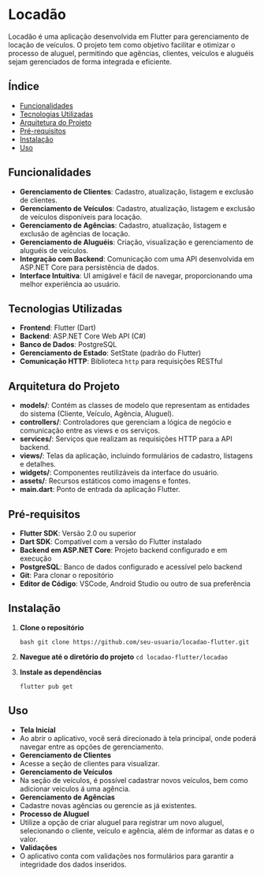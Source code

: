 # Locadão

Locadão é uma aplicação desenvolvida em Flutter para gerenciamento de locação de veículos. O projeto tem como objetivo facilitar e otimizar o processo de aluguel, permitindo que agências, clientes, veículos e aluguéis sejam gerenciados de forma integrada e eficiente.

## Índice

- [Funcionalidades](#funcionalidades)
- [Tecnologias Utilizadas](#tecnologias-utilizadas)
- [Arquitetura do Projeto](#arquitetura-do-projeto)
- [Pré-requisitos](#pré-requisitos)
- [Instalação](#instalação)
- [Uso](#uso)

## Funcionalidades

- **Gerenciamento de Clientes**: Cadastro, atualização, listagem e exclusão de clientes.
- **Gerenciamento de Veículos**: Cadastro, atualização, listagem e exclusão de veículos disponíveis para locação.
- **Gerenciamento de Agências**: Cadastro, atualização, listagem e exclusão de agências de locação.
- **Gerenciamento de Aluguéis**: Criação, visualização e gerenciamento de aluguéis de veículos.
- **Integração com Backend**: Comunicação com uma API desenvolvida em ASP.NET Core para persistência de dados.
- **Interface Intuitiva**: UI amigável e fácil de navegar, proporcionando uma melhor experiência ao usuário.

## Tecnologias Utilizadas

- **Frontend**: Flutter (Dart)
- **Backend**: ASP.NET Core Web API (C#)
- **Banco de Dados**: PostgreSQL
- **Gerenciamento de Estado**: SetState (padrão do Flutter)
- **Comunicação HTTP**: Biblioteca `http` para requisições RESTful

## Arquitetura do Projeto

- **models/**: Contém as classes de modelo que representam as entidades do sistema (Cliente, Veículo, Agência, Aluguel).
- **controllers/**: Controladores que gerenciam a lógica de negócio e comunicação entre as views e os serviços.
- **services/**: Serviços que realizam as requisições HTTP para a API backend.
- **views/**: Telas da aplicação, incluindo formulários de cadastro, listagens e detalhes.
- **widgets/**: Componentes reutilizáveis da interface do usuário.
- **assets/**: Recursos estáticos como imagens e fontes.
- **main.dart**: Ponto de entrada da aplicação Flutter.

## Pré-requisitos

- **Flutter SDK**: Versão 2.0 ou superior
- **Dart SDK**: Compatível com a versão do Flutter instalado
- **Backend em ASP.NET Core**: Projeto backend configurado e em execução
- **PostgreSQL**: Banco de dados configurado e acessível pelo backend
- **Git**: Para clonar o repositório
- **Editor de Código**: VSCode, Android Studio ou outro de sua preferência

## Instalação

1. **Clone o repositório**

   ``bash
   git clone https://github.com/seu-usuario/locadao-flutter.git
   ``
2. **Navegue até o diretório do projeto**
    ``
    cd locadao-flutter/locadao
    ``
3. **Instale as dependências**

    ``
    flutter pub get
    ``
## Uso

- **Tela Inicial**
- Ao abrir o aplicativo, você será direcionado à tela principal, onde poderá navegar entre as opções de gerenciamento.
- **Gerenciamento de Clientes**
- Acesse a seção de clientes para visualizar.
- **Gerenciamento de Veículos**
- Na seção de veículos, é possível cadastrar novos veículos, bem como adicionar veiculos á uma agência.
- **Gerenciamento de Agências**
- Cadastre novas agências ou gerencie as já existentes.
- **Processo de Aluguel**
- Utilize a opção de criar aluguel para registrar um novo aluguel, selecionando o cliente, veículo e agência, além de informar as datas e o valor.
- **Validações**
- O aplicativo conta com validações nos formulários para garantir a integridade dos dados inseridos.